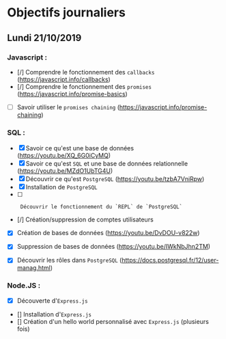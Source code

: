 # Objectifs journaliers

## Lundi 21/10/2019

### Javascript : 

  * [/] Comprendre le fonctionnement des `callbacks` (https://javascript.info/callbacks)
  * [/] Comprendre le fonctionnement des `promises` (https://javascript.info/promise-basics)
  * [ ] Savoir utiliser le `promises chaining` (https://javascript.info/promise-chaining)


### SQL :

* [x] Savoir ce qu'est une base de données (https://youtu.be/XQ_6G0iCyMQ)
* [x] Savoir ce qu'est `SQL` et une base de données relationnelle (https://youtu.be/MZdO1UbTG4U)
* [X] Découvrir ce qu'est `PostgreSQL` (https://youtu.be/tzbA7VniRpw)
* [X] Installation de `PostgreSQL`
* [ ]      Découvrir le fonctionnement du `REPL` de `PostgreSQL`
* [/] Création/suppression de comptes utilisateurs
* [x] Création de bases de données (https://youtu.be/DvDOU-v822w)
* [x] Suppression de bases de données (https://youtu.be/IWkNbJhn2TM)
* [x] Découvrir les rôles dans `PostgreSQL` (https://docs.postgresql.fr/12/user-manag.html)


### Node.JS : 

* [x] Découverte d'`Express.js`
* [] Installation d'`Express.js`
* [] Création d'un hello world personnalisé avec `Express.js` (plusieurs fois)
